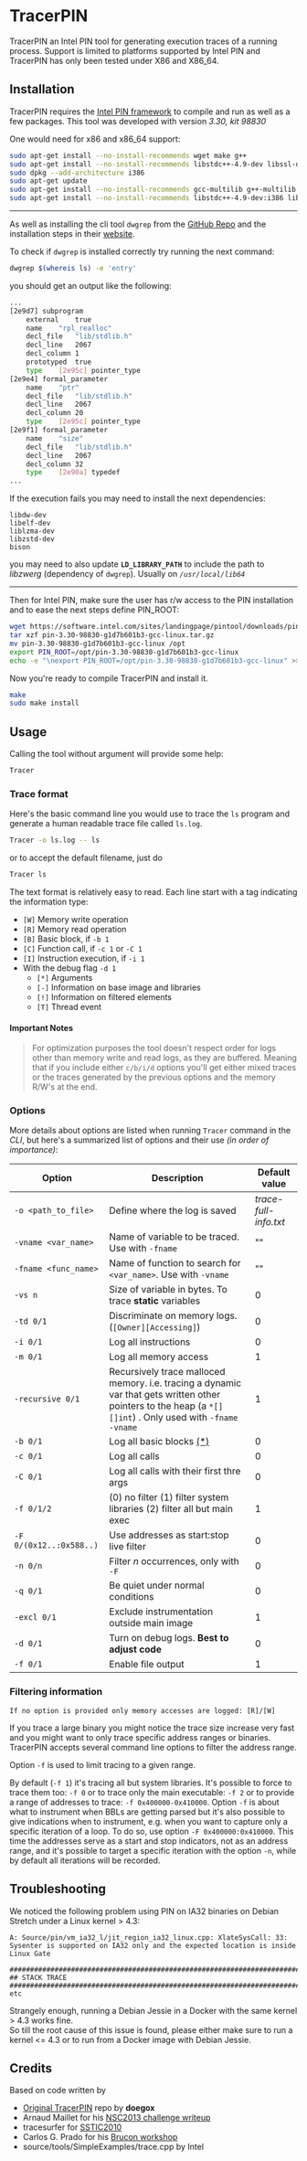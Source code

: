 TracerPIN
====================

TracerPIN an Intel PIN tool for generating execution traces of a running process.
Support is limited to platforms supported by Intel PIN and TracerPIN has only been tested under
X86 and X86_64.

Installation
------------

TracerPIN requires the [Intel PIN framework](https://www.intel.com/content/www/us/en/developer/articles/tool/pin-a-binary-instrumentation-tool-downloads.html) to compile and run as well as a few packages.
This tool was developed with version *3.30, kit 98830*

One would need for x86 and x86_64 support:

```bash
sudo apt-get install --no-install-recommends wget make g++
sudo apt-get install --no-install-recommends libstdc++-4.9-dev libssl-dev
sudo dpkg --add-architecture i386
sudo apt-get update
sudo apt-get install --no-install-recommends gcc-multilib g++-multilib
sudo apt-get install --no-install-recommends libstdc++-4.9-dev:i386 libssl-dev:i386
```
---

As well as installing the cli tool `dwgrep` from the [GitHub Repo](https://github.com/pmachata/dwgrep) and the installation steps in their [website](https://pmachata.github.io/dwgrep/#installation).

To check if `dwgrep` is installed correctly try running the next command:
```bash
dwgrep $(whereis ls) -e 'entry'
```
you should get an output like the following:
```bash
...
[2e9d7]	subprogram
	external	true
	name	"rpl_realloc"
	decl_file	"lib/stdlib.h"
	decl_line	2067
	decl_column	1
	prototyped	true
	type	[2e95c] pointer_type
[2e9e4]	formal_parameter
	name	"ptr"
	decl_file	"lib/stdlib.h"
	decl_line	2067
	decl_column	20
	type	[2e95c] pointer_type
[2e9f1]	formal_parameter
	name	"size"
	decl_file	"lib/stdlib.h"
	decl_line	2067
	decl_column	32
	type	[2e90a] typedef
...
```

If the execution fails you may need to install the next dependencies:
```
libdw-dev 
libelf-dev 
liblzma-dev
libzstd-dev
bison
```

you may need to also update **`LD_LIBRARY_PATH`** to include the path to *libzwerg* (dependency of `dwgrep`). Usually on *`/usr/local/lib64`*


---

Then for Intel PIN, make sure the user has r/w access to the PIN installation and to ease the next steps define PIN_ROOT:

```bash
wget https://software.intel.com/sites/landingpage/pintool/downloads/pin-3.30-98830-g1d7b601b3-gcc-linux.tar.gz
tar xzf pin-3.30-98830-g1d7b601b3-gcc-linux.tar.gz
mv pin-3.30-98830-g1d7b601b3-gcc-linux /opt
export PIN_ROOT=/opt/pin-3.30-98830-g1d7b601b3-gcc-linux
echo -e "\nexport PIN_ROOT=/opt/pin-3.30-98830-g1d7b601b3-gcc-linux" >> ~/.bashrc
```

Now you're ready to compile TracerPIN and install it.

```bash
make
sudo make install
```

Usage
-----

Calling the tool without argument will provide some help:

```bash
Tracer
```

### Trace format

Here's the basic command line you would use to trace the `ls` program and generate a human readable trace 
file called `ls.log`.

```bash
Tracer -o ls.log -- ls
```

or to accept the default filename, just do

```bash
Tracer ls
```

The text format is relatively easy to read. Each line start with a tag indicating the information 
type:

* `[W]` Memory write operation
* `[R]` Memory read operation
* `[B]` Basic block, if `-b 1`
* `[C]` Function call, if `-c 1` or `-C 1`
* `[I]` Instruction execution, if `-i 1`
* With the debug flag `-d 1`
    * `[*]` Arguments
    * `[-]` Information on base image and libraries
    * `[!]` Information on filtered elements
    * `[T]` Thread event


#### Important Notes

> For optimization purposes the tool doesn't respect order for logs other than memory write and read logs, as they are buffered.
Meaning that if you include either `c/b/i/d` options you'll get either mixed traces or the traces generated by the previous options and the memory R/W's at the end. 

### Options

More details about options are listed when running `Tracer` command in the *CLI*, but here's a summarized list of options and their use *(in order of importance)*:


| Option | Description | Default value |
| ------ | ----------- | ------------- |
| `-o <path_to_file>` | Define where the log is saved | *trace-full-info.txt* |
| `-vname <var_name>` | Name of variable to be traced. Use with `-fname` | "" |
| `-fname <func_name>` | Name of function to search for `<var_name>`. Use with `-vname` | "" |
| `-vs n` | Size of variable in bytes. To trace **static** variables | 0 |
| `-td 0/1` | Discriminate on memory logs. (`[Owner][Accessing]`) | 0 |
| `-i 0/1` | Log all instructions | 0 |
| `-m 0/1` | Log all memory access | 1 |
| `-recursive 0/1` | Recursively trace malloced memory.  i.e. tracing a dynamic var that gets written other pointers to the heap (a `*[][]int`) . Only used with `-fname -vname` | 1 |
| `-b 0/1` | Log all basic blocks [(*)](https://software.intel.com/sites/landingpage/pintool/docs/98484/Pin/html/index.html) | 0 |
| `-c 0/1` | Log all calls | 0 |
| `-C 0/1` | Log all calls with their first thre args | 0 |
| `-f 0/1/2` | (0) no filter (1) filter system libraries (2) filter all but main exec | 1 |
| `-F 0/(0x12..:0x588..)` | Use addresses as start:stop live filter | 0 |
| `-n 0/n` | Filter *n* occurrences, only with `-F` | 0 |
| `-q 0/1` | Be quiet under normal conditions | 0 |
| `-excl 0/1` | Exclude instrumentation outside main image | 1 |
| `-d 0/1` | Turn on debug logs. **Best to adjust code** | 0 |
| `-f 0/1` | Enable file output | 1 |

### Filtering information

```
If no option is provided only memory accesses are logged: [R]/[W]
```

If you trace a large binary you might notice the trace size increase very fast and you might want 
to only trace specific address ranges or binaries. TracerPIN accepts several command line options
to filter the address range.

Option `-f` is used to limit tracing to a given range.

By default (`-f 1`) it's tracing all but system libraries.
It's possible to force to trace them too: `-f 0` or to trace only the main executable: `-f 2` or to
provide a range of addresses to trace: `-f 0x400000-0x410000`.
Option `-f` is about what to instrument when BBLs are getting parsed but it's also possible to give
indications when to instrument, e.g. when you want to capture only a specific iteration of a loop.
To do so, use option `-F 0x400000:0x410000`. This time the addresses serve as a start and stop indicators,
not as an address range, and it's possible to target a specific iteration with the option `-n`,
while by default all iterations will be recorded.


Troubleshooting
---------------

We noticed the following problem using PIN on IA32 binaries on Debian Stretch under a Linux kernel > 4.3:

```
A: Source/pin/vm_ia32_l/jit_region_ia32_linux.cpp: XlateSysCall: 33: Sysenter is supported on IA32 only and the expected location is inside Linux Gate

################################################################################
## STACK TRACE
################################################################################
etc
```

Strangely enough, running a Debian Jessie in a Docker with the same kernel > 4.3 works fine.  
So till the root cause of this issue is found, please either make sure to run a kernel <= 4.3 or to run from a Docker image with Debian Jessie.

Credits
-------

Based on code written by
* [Original TracerPIN](https://github.com/SideChannelMarvels/Tracer/tree/valgrind-3.23.0/TracerPIN) repo by **doegox**
* Arnaud Maillet for his [NSC2013 challenge writeup](http://kutioo.blogspot.be/2013/05/nosuchcon-2013-challenge-write-up-and.html)
* tracesurfer for [SSTIC2010](https://code.google.com/p/tartetatintools/)
* Carlos G. Prado for his [Brucon workshop](http://brundlelab.wordpress.com/2013/09/30/brucon-2013-workshop-slides/)
* source/tools/SimpleExamples/trace.cpp by Intel
